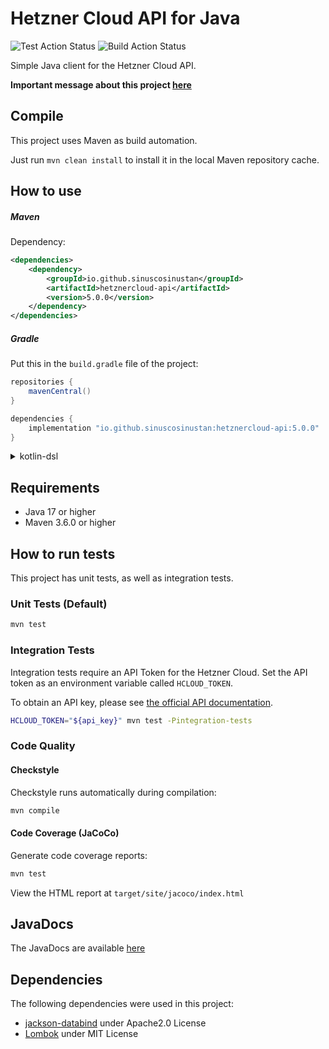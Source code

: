 Hetzner Cloud API for Java
==========================

![Test Action Status](https://github.com/sinuscosinustan/hetznercloud-java/actions/workflows/test.yml/badge.svg)
![Build Action Status](https://github.com/sinuscosinustan/hetznercloud-java/actions/workflows/build.yml/badge.svg)

Simple Java client for the Hetzner Cloud API.

**Important message about this project [here](https://github.com/sinuscosinustan/hetznercloud-java/discussions/45)**

## Compile

This project uses Maven as build automation.

Just run ``mvn clean install`` to install it in the local Maven repository cache.

## How to use

##### Maven

Dependency:

```xml
<dependencies>
    <dependency>
        <groupId>io.github.sinuscosinustan</groupId>
        <artifactId>hetznercloud-api</artifactId>
        <version>5.0.0</version>
    </dependency>
</dependencies>
```

##### Gradle

Put this in the ``build.gradle`` file of the project:

```groovy
repositories {
    mavenCentral()
}

dependencies {
    implementation "io.github.sinuscosinustan:hetznercloud-api:5.0.0"
}
```

<details>
  <summary>kotlin-dsl</summary>

```kotlin
dependencies {
    implementation("io.github.sinuscosinustan:hetznercloud-api:5.0.0")
}
```
</details>

## Requirements

- Java 17 or higher
- Maven 3.6.0 or higher

## How to run tests

This project has unit tests, as well as integration tests.

### Unit Tests (Default)
```bash
mvn test
```

### Integration Tests
Integration tests require an API Token for the Hetzner Cloud. Set the API token as an environment variable called `HCLOUD_TOKEN`.

To obtain an API key, please see [the official API documentation](https://docs.hetzner.cloud/#getting-started).

```bash
HCLOUD_TOKEN="${api_key}" mvn test -Pintegration-tests
```

### Code Quality

#### Checkstyle
Checkstyle runs automatically during compilation:
```bash
mvn compile
```

#### Code Coverage (JaCoCo)
Generate code coverage reports:
```bash
mvn test
```
View the HTML report at `target/site/jacoco/index.html`

## JavaDocs

The JavaDocs are available [here](https://sinuscosinustan.github.io/hetznercloud-java/)

## Dependencies

The following dependencies were used in this project:
* [jackson-databind](https://github.com/FasterXML/jackson-databind) under Apache2.0 License
* [Lombok](https://projectlombok.org) under MIT License
